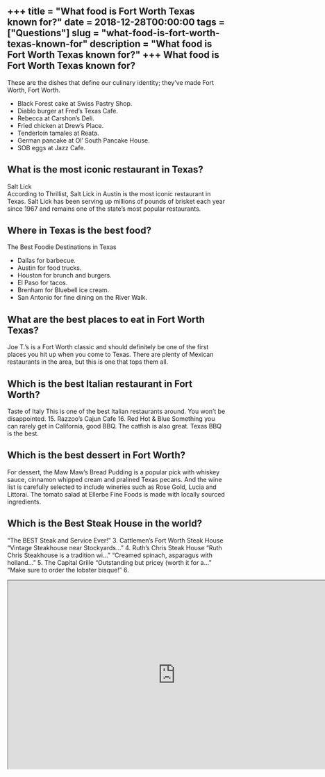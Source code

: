 +++
title = "What food is Fort Worth Texas known for?"
date = 2018-12-28T00:00:00
tags = ["Questions"]
slug = "what-food-is-fort-worth-texas-known-for"
description = "What food is Fort Worth Texas known for?"
+++
What food is Fort Worth Texas known for?
----------------------------------------

These are the dishes that define our culinary identity; they’ve made Fort Worth, Fort Worth.

- Black Forest cake at Swiss Pastry Shop.
- Diablo burger at Fred’s Texas Cafe.
- Rebecca at Carshon’s Deli.
- Fried chicken at Drew’s Place.
- Tenderloin tamales at Reata.
- German pancake at Ol’ South Pancake House.
- SOB eggs at Jazz Cafe.

What is the most iconic restaurant in Texas?
--------------------------------------------

Salt Lick  
According to Thrillist, Salt Lick in Austin is the most iconic restaurant in Texas. Salt Lick has been serving up millions of pounds of brisket each year since 1967 and remains one of the state’s most popular restaurants.

Where in Texas is the best food?
--------------------------------

The Best Foodie Destinations in Texas

- Dallas for barbecue.
- Austin for food trucks.
- Houston for brunch and burgers.
- El Paso for tacos.
- Brenham for Bluebell ice cream.
- San Antonio for fine dining on the River Walk.

What are the best places to eat in Fort Worth Texas?
----------------------------------------------------

Joe T.’s is a Fort Worth classic and should definitely be one of the first places you hit up when you come to Texas. There are plenty of Mexican restaurants in the area, but this is one that tops them all.

Which is the best Italian restaurant in Fort Worth?
---------------------------------------------------

Taste of Italy This is one of the best Italian restaurants around. You won’t be disappointed. 15. Razzoo’s Cajun Cafe 16. Red Hot &amp; Blue Something you can rarely get in California, good BBQ. The catfish is also great. Texas BBQ is the best.

Which is the best dessert in Fort Worth?
----------------------------------------

For dessert, the Maw Maw’s Bread Pudding is a popular pick with whiskey sauce, cinnamon whipped cream and pralined Texas pecans. And the wine list is carefully selected to include wineries such as Rose Gold, Lucia and Littorai. The tomato salad at Ellerbe Fine Foods is made with locally sourced ingredients.

Which is the Best Steak House in the world?
-------------------------------------------

“The BEST Steak and Service Ever!” 3. Cattlemen’s Fort Worth Steak House “Vintage Steakhouse near Stockyards…” 4. Ruth’s Chris Steak House “Ruth Chris Steakhouse is a tradition wi…” “Creamed spinach, asparagus with holland…” 5. The Capital Grille “Outstanding but pricey (worth it for a…” “Make sure to order the lobster bisque!” 6.

<iframe allow="accelerometer; autoplay; clipboard-write; encrypted-media; gyroscope; picture-in-picture" allowfullscreen="" class="__youtube_prefs__  epyt-is-override  no-lazyload" data-no-lazy="1" data-origheight="433" data-origwidth="770" data-skipgform_ajax_framebjll="" height="433" id="_ytid_28897" loading="lazy" src="https://www.youtube.com/embed/mluJ7noIbzo?enablejsapi=1&autoplay=0&cc_load_policy=0&cc_lang_pref=&iv_load_policy=1&loop=0&modestbranding=0&rel=1&fs=1&playsinline=0&autohide=2&theme=dark&color=red&controls=1&" title="YouTube player" width="770"></iframe>